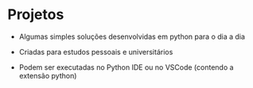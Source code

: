 # Projetos

  - Algumas simples soluções desenvolvidas em python para o dia a dia
  
  - Criadas para estudos pessoais e universitários
   
  - Podem ser executadas no Python IDE ou no VSCode (contendo a extensão python)
